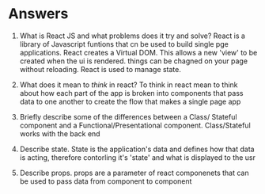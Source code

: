 # Answers

1.  What is React JS and what problems does it try and solve?
    React is a library of Javascript funtions that cn be used to build single pge applications. React creates a Virtual DOM. This allows a new 'view' to be created when the ui is rendered. things can be chagned on your page without reloading. React is used to manage state.
    
1. What does it mean to _think_ in react?
    To think in react mean to think about how each part of the app is broken into components that pass data to one another to create the flow that makes a single page app
    
1. Briefly describe some of the differences between a Class/        Stateful component and a Functional/Presentational          component.
    Class/Stateful works with the back end

1.  Describe state.
    State is the application's data and defines how that data is acting, therefore contorling it's 'state' and what is displayed to the usr

1.  Describe props.
    props are a parameter of react componenets that can be used to pass data from component to component